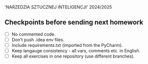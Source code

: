 'NARZEDZIA SZTUCZNEJ INTELIGENCJI' 2024/2025

## Checkpoints before sending next homework
- [ ] No commented code.
- [ ] Don't push .idea env files.
- [ ] Include requirements.txt (imported from the PyCharm).
- [ ] Keep langauge consistency - all vars, comments etc. in English.
- [ ] Keep all exercises in one repository (use different branches).
